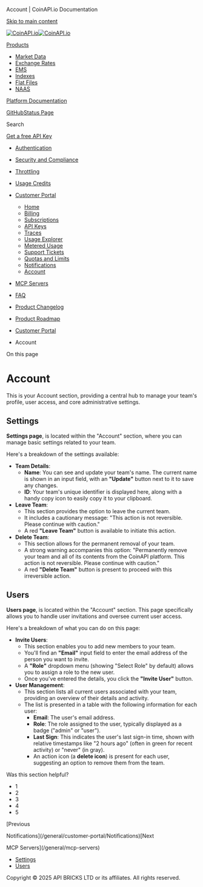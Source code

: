 Account | CoinAPI.io Documentation




[Skip to main content](#__docusaurus_skipToContent_fallback)

[![CoinAPI.io](/img/logo.svg)![CoinAPI.io](/img/logo.svg)](https://www.coinapi.io)

[Products](/general/customer-portal/Account)

* [Market Data](/market-data/)
* [Exchange Rates](/exchange-rates-api/)
* [EMS](/ems-api/)
* [Indexes](/indexes-api/)
* [Flat Files](/flat-files-api/)
* [NAAS](/naas-api/)

[Platform Documentation](/general/authentication)

[GitHub](https://github.com/api-bricks/api-bricks-sdk)[Status Page](https://status.coinapi.io)

Search

[Get a free API Key](https://console.coinapi.io/?link=/apikeys/create)

* [Authentication](/general/authentication)
* [Security and Compliance](/general/security)
* [Throttling](/general/throttling)
* [Usage Credits](/general/usage-credits)
* [Customer Portal](/general/customer-portal/)

  + [Home](/general/customer-portal/home)
  + [Billing](/general/customer-portal/billing)
  + [Subscriptions](/general/customer-portal/subscriptions)
  + [API Keys](/general/customer-portal/APIKeys)
  + [Traces](/general/customer-portal/Traces)
  + [Usage Explorer](/general/customer-portal/UsageExplorer)
  + [Metered Usage](/general/customer-portal/MeteredUsage)
  + [Support Tickets](/general/customer-portal/SupportTickets)
  + [Quotas and Limits](/general/customer-portal/QuotasLimits)
  + [Notifications](/general/customer-portal/Notifications)
  + [Account](/general/customer-portal/Account)
* [MCP Servers](/general/mcp-servers)
* [FAQ](/general/faq/)
* [Product Changelog](/general/changelog/)
* [Product Roadmap](/general/roadmap)

* [Customer Portal](/general/customer-portal/)
* Account

On this page

Account
=======

This is your Account section, providing a central hub to manage your team's profile, user access, and core administrative settings.

Settings[​](/general/customer-portal/Account#settings "Direct link to Settings")
--------------------------------------------------------------------------------

**Settings page**, is located within the "Account" section, where you can manage basic settings related to your team.

Here's a breakdown of the settings available:

* **Team Details**:
  + **Name**: You can see and update your team's name. The current name is shown in an input field, with an **"Update"** button next to it to save any changes.
  + **ID**: Your team's unique identifier is displayed here, along with a handy copy icon to easily copy it to your clipboard.
* **Leave Team**:
  + This section provides the option to leave the current team.
  + It includes a cautionary message: "This action is not reversible. Please continue with caution."
  + A red **"Leave Team"** button is available to initiate this action.
* **Delete Team**:
  + This section allows for the permanent removal of your team.
  + A strong warning accompanies this option: "Permanently remove your team and all of its contents from the CoinAPI platform. This action is not reversible. Please continue with caution."
  + A red **"Delete Team"** button is present to proceed with this irreversible action.

Users[​](/general/customer-portal/Account#users "Direct link to Users")
-----------------------------------------------------------------------

**Users page**, is located within the "Account" section. This page specifically allows you to handle user invitations and oversee current user access.

Here's a breakdown of what you can do on this page:

* **Invite Users**:
  + This section enables you to add new members to your team.
  + You'll find an **"Email"** input field to enter the email address of the person you want to invite.
  + A **"Role"** dropdown menu (showing "Select Role" by default) allows you to assign a role to the new user.
  + Once you've entered the details, you click the **"Invite User"** button.
* **User Management**:
  + This section lists all current users associated with your team, providing an overview of their details and activity.
  + The list is presented in a table with the following information for each user:
    - **Email**: The user's email address.
    - **Role**: The role assigned to the user, typically displayed as a badge ("admin" or "user").
    - **Last Sign**: This indicates the user's last sign-in time, shown with relative timestamps like "2 hours ago" (often in green for recent activity) or "never" (in gray).
    - An action icon (a **delete icon**) is present for each user, suggesting an option to remove them from the team.

Was this section helpful?

* 1
* 2
* 3
* 4
* 5

[Previous

Notifications](/general/customer-portal/Notifications)[Next

MCP Servers](/general/mcp-servers)

* [Settings](/general/customer-portal/Account#settings)
* [Users](/general/customer-portal/Account#users)

Copyright © 2025 API BRICKS LTD or its affiliates. All rights reserved.